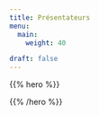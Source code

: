 ```yaml
---
title: Présentateurs
menu:
  main:
    weight: 40

draft: false
---
```


{{% hero %}}
<!-- TODO: filter and search -->
{{% /hero %}}
